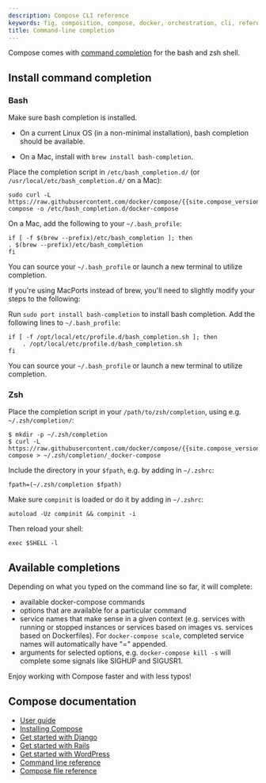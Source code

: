 ```yaml
---
description: Compose CLI reference
keywords: fig, composition, compose, docker, orchestration, cli, reference
title: Command-line completion
---
```


Compose comes with [command completion](http://en.wikipedia.org/wiki/Command-line_completion)
for the bash and zsh shell.

## Install command completion

### Bash

Make sure bash completion is installed.

*  On a current Linux OS (in a non-minimal installation), bash completion should be
available.

*  On a Mac, install with `brew install bash-completion`.

Place the completion script in `/etc/bash_completion.d/`
(or `/usr/local/etc/bash_completion.d/` on a Mac):

```shell
sudo curl -L https://raw.githubusercontent.com/docker/compose/{{site.compose_version}}/contrib/completion/bash/docker-compose -o /etc/bash_completion.d/docker-compose
```

On a Mac, add the following to your `~/.bash_profile`:

```shell
if [ -f $(brew --prefix)/etc/bash_completion ]; then
. $(brew --prefix)/etc/bash_completion
fi
```

You can source your `~/.bash_profile` or launch a new terminal to utilize
completion.

If you're using MacPorts instead of brew, you'll need to slightly modify your steps to the
following:

Run `sudo port install bash-completion` to install bash completion.
Add the following lines to `~/.bash_profile`:

```shell
if [ -f /opt/local/etc/profile.d/bash_completion.sh ]; then
    . /opt/local/etc/profile.d/bash_completion.sh
fi
```

You can source your `~/.bash_profile` or launch a new terminal to utilize
completion.

### Zsh

Place the completion script in your `/path/to/zsh/completion`, using e.g. `~/.zsh/completion/`:

```shell
$ mkdir -p ~/.zsh/completion
$ curl -L https://raw.githubusercontent.com/docker/compose/{{site.compose_version}}/contrib/completion/zsh/_docker-compose > ~/.zsh/completion/_docker-compose
```

Include the directory in your `$fpath`, e.g. by adding in `~/.zshrc`:

```shell
fpath=(~/.zsh/completion $fpath)
```

Make sure `compinit` is loaded or do it by adding in `~/.zshrc`:

```shell
autoload -Uz compinit && compinit -i
```

Then reload your shell:

```shell
exec $SHELL -l
```

## Available completions

Depending on what you typed on the command line so far, it will complete:

 - available docker-compose commands
 - options that are available for a particular command
 - service names that make sense in a given context (e.g. services with running or stopped instances or services based on images vs. services based on Dockerfiles). For `docker-compose scale`, completed service names will automatically have "=" appended.
 - arguments for selected options, e.g. `docker-compose kill -s` will complete some signals like SIGHUP and SIGUSR1.

Enjoy working with Compose faster and with less typos!

## Compose documentation

- [User guide](index.md)
- [Installing Compose](install.md)
- [Get started with Django](django.md)
- [Get started with Rails](rails.md)
- [Get started with WordPress](wordpress.md)
- [Command line reference](./reference/index.md)
- [Compose file reference](compose-file.md)
